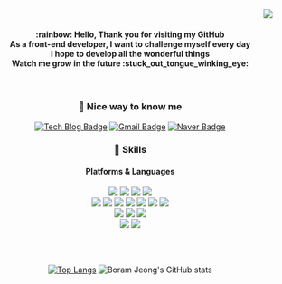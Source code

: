 <!--
**bo-ram-jeong/bo-ram-jeong** is a ✨ _special_ ✨ repository because its `README.md` (this file) appears on your GitHub profile.

Here are some ideas to get you started:

- 🔭 I’m currently working on ...
- 🌱 I’m currently learning ...
- 👯 I’m looking to collaborate on ...
- 🤔 I’m looking for help with ...
- 💬 Ask me about ...
- 📫 How to reach me: ...
- 😄 Pronouns: ...
- ⚡ Fun fact: ...
-->
<div align="right">
<!--
[![Hits](https://hits.seeyoufarm.com/api/count/incr/badge.svg?url=https%3A%2F%2Fgithub.com%2Fbo-ram-jeong&count_bg=%23F12793&title_bg=%23171617&icon=&icon_color=%23E7E7E7&title=hits&edge_flat=false)](https://github.com/bo-ram-jeong)
-->
<img src="https://hits.seeyoufarm.com/api/count/incr/badge.svg?url=https%3A%2F%2Fgithub.com%2Fbo-ram-jeong&count_bg=%23F12793&title_bg=%23171617&icon=github.svg&icon_color=%23E7E7E7&title=GitHub&edge_flat=false)"/>

</div>

<div align="center">
<h4>
:rainbow: Hello, Thank you for visiting my GitHub<br/>
As a front-end developer, I want to challenge myself every day<br/>
I hope to develop all the wonderful things<br/>
Watch me grow in the future :stuck_out_tongue_winking_eye:
</h4>

<br/>

### :clap: Nice way to know me
[![Tech Blog Badge](http://img.shields.io/badge/-Tech%20blog-black?style=flat-square&logo=github&link=https://bo-ram-jeong.github.io/)](https://bo-ram-jeong.github.io/)
[![Gmail Badge](https://img.shields.io/badge/boram33377@gmail.com-d14836?style=flat-square&logo=Gmail&logoColor=white&link=mailto:boram33377@gmail.com)](mailto:boram33377@gmail.com)
[![Naver Badge](https://img.shields.io/badge/brj34@naver.com-03C75A?style=flat-square&logo=Naver&logoColor=white&link=mailto:brj34@naver.com)](mailto:brj34@naver.com)
<br/>

### :muscle: Skills
<h4>Platforms & Languages</h4>
<a href="https://www.eclipse.org/downloads/"><img src="https://img.shields.io/badge/Eclipse IDE-2C2255?style=flat-square&logo=Eclipse IDE&logoColor=white"/></a>
<a href=https://developer.android.com/studio?gclid=CjwKCAjw3K2XBhAzEiwAmmgrApuGSt607re8P5ghbZZFyMB4FnREisCQPJNChxWbvRAU0QCSrQz2GBoCtYUQAvD_BwE&gclsrc=aw.ds"><img src="https://img.shields.io/badge/Android Studio-3DDC84?style=flat-square&logo=Android Studio&logoColor=white"/></a>
<a href="https://code.visualstudio.com/"><img src="https://img.shields.io/badge/Visual Studio Code-007ACC?style=flat-square&logo=Visual Studio Code&logoColor=white"/></a>
<a href="https://visualstudio.microsoft.com/ko/"><img src="https://img.shields.io/badge/Visual Studio-5C2D91?style=flat-square&logo=Visual Studio&logoColor=white"/></a>
<br/>
<a href="https://www.java.com/ko/"><img src="https://user-images.githubusercontent.com/84834172/182914035-4bd5d509-cf68-40ba-a641-5c1bf76fc5d9.svg"/></a>
<a href="https://developer.android.com/?hl=ko"><img src="https://img.shields.io/badge/Android-3DDC84?style=flat-square&logo=Android&logoColor=white"/></a>
<a href="https://ko.reactjs.org/"><img src="https://img.shields.io/badge/React-61DAFB?style=flat-square&logo=React&logoColor=black"/></a>
<a href="https://developer.mozilla.org/ko/docs/Web/JavaScript"><img src="https://img.shields.io/badge/JavaScript-F7DF1E?style=flat-square&logo=JavaScript&logoColor=black"/></a> 
<a href="https://developer.mozilla.org/ko/docs/Learn/HTML/Introduction_to_HTML/Getting_started"><img src="https://img.shields.io/badge/HTML5-E34F26?style=flat-square&logo=HTML5&logoColor=white"/></a>
<a href="https://developer.mozilla.org/ko/docs/Web/CSS"><img src="https://img.shields.io/badge/CSS3-1572B6?style=flat-square&logo=CSS3&logoColor=white"/></a>
<a href="https://opentutorials.org/module/3921/23496"><img src="https://img.shields.io/badge/C-A8B9CC?style=flat-square&logo=C&logoColor=white"/></a>
<br/>
<a href="https://www.mongodb.com/cloud/atlas/lp/try2?utm_source=google&utm_campaign=gs_apac_south_korea_search_core_brand_atlas_desktop&utm_term=mongodb&utm_medium=cpc_paid_search&utm_ad=e&utm_ad_campaign_id=12212624365&adgroup=115749706703&gclid=CjwKCAjw3K2XBhAzEiwAmmgrAtWQZKRF5B7l4qNtIdD0Hd94NBMP8vPD5UmoNRTHtt9g_uAMSMX8-BoCh68QAvD_BwE"><img src="https://img.shields.io/badge/MongoDB-47A248?style=flat-square&logo=MongoDB&logoColor=white"/></a>
<a href="https://www.mysql.com/"><img src="https://img.shields.io/badge/MySQL-4479A1?style=flat-square&logo=MySQL&logoColor=white"/></a>
<a href="https://www.sqlite.org/index.html"><img src="https://img.shields.io/badge/SQLite-003B57?style=flat-square&logo=SQLite&logoColor=white"/></a>
<br/>
<a href="https://tomcat.apache.org/"><img src="https://img.shields.io/badge/Apache Tomcat-F8DC75?style=flat-square&logo=Apache Tomcat&logoColor=black"/></a>
<a href="https://firebase.google.com/?hl=ko&gclid=CjwKCAjw3K2XBhAzEiwAmmgrAmKmQPnuGPgCoOKuVQyW-5iqhSE9MIsh96di7zZCR5qvgTdqAiCkdRoC9JQQAvD_BwE&gclsrc=aw.ds"><img src="https://img.shields.io/badge/Firebase-FFCA28?style=flat-square&logo=Firebase&logoColor=black"/></a>

<br/><br/>

[![Top Langs](https://github-readme-stats.vercel.app/api/top-langs/?username=bo-ram-jeong&layout=compact&theme=omni&langs_count=15)](https://github.com/anuraghazra/github-readme-stats)
![Boram Jeong's GitHub stats](https://github-readme-stats.vercel.app/api?username=bo-ram-jeong&show_icons=true&theme=omni)

</div>
